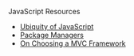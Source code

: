 JavaScript Resources

* [Ubiquity of JavaScript](http://programming.oreilly.com/2013/04/will-javascript-take-over-the-programming-world.html?utm_source=javascriptweekly&utm_medium=email	)
* [Package Managers](http://tech.pro/tutorial/1190/package-managers-an-introductory-guide-for-the-uninitiated-front-end-developer?utm_source=javascriptweekly&utm_medium=email#front_end_developers)
* [On Choosing a MVC Framework](http://sporto.github.io/blog/2013/04/12/comparison-angular-backbone-can-ember/?utm_source=javascriptweekly&utm_medium=email)